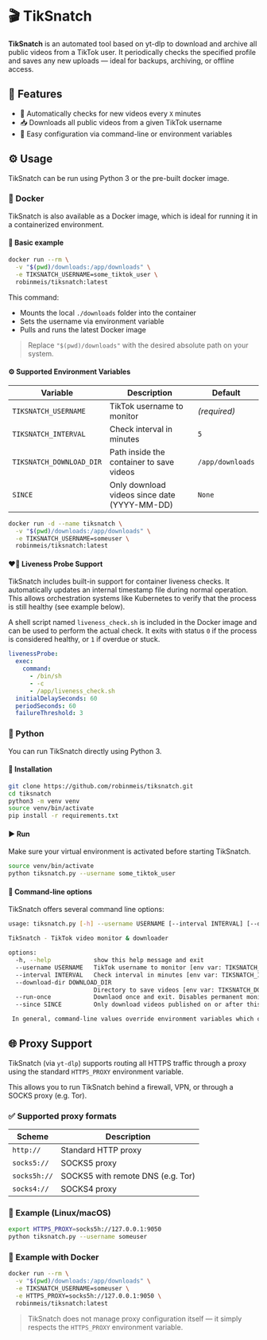 # 🎬 TikSnatch

**TikSnatch** is an automated tool based on yt-dlp to download and archive all public videos from a TikTok user. It periodically checks the specified profile and saves any new uploads — ideal for backups, archiving, or offline access.

## 🚀 Features

- 🔁 Automatically checks for new videos every `X` minutes
- 📥 Downloads all public videos from a given TikTok username
- 🔧 Easy configuration via command-line or environment variables

## ⚙️ Usage

TikSnatch can be run using Python 3 or the pre-built docker image.

### 🐳 Docker

TikSnatch is also available as a Docker image, which is ideal for running it in a containerized environment.

#### 🧪 Basic example

```bash
docker run --rm \
  -v "$(pwd)/downloads:/app/downloads" \
  -e TIKSNATCH_USERNAME=some_tiktok_user \
  robinmeis/tiksnatch:latest
```

This command:
- Mounts the local `./downloads` folder into the container
- Sets the username via environment variable
- Pulls and runs the latest Docker image

> Replace `"$(pwd)/downloads"` with the desired absolute path on your system.

#### ⚙️ Supported Environment Variables

| Variable                     | Description                                   | Default         |
|------------------------------|-----------------------------------------------|-----------------|
| `TIKSNATCH_USERNAME`         | TikTok username to monitor                    | *(required)*    |
| `TIKSNATCH_INTERVAL`         | Check interval in minutes                     | `5`             |
| `TIKSNATCH_DOWNLOAD_DIR`     | Path inside the container to save videos      | `/app/downloads`|
| `SINCE `                     | Only download videos since date (YYYY-MM-DD)  | `None`          |


```bash
docker run -d --name tiksnatch \
  -v "$(pwd)/downloads:/app/downloads" \
  -e TIKSNATCH_USERNAME=someuser \
  robinmeis/tiksnatch:latest
```

#### ❤️‍🔥 Liveness Probe Support

TikSnatch includes built-in support for container liveness checks. It automatically updates an internal timestamp file during normal operation. This allows orchestration systems like Kubernetes to verify that the process is still healthy (see example below).

A shell script named `liveness_check.sh` is included in the Docker image and can be used to perform the actual check. It exits with status `0` if the process is considered healthy, or `1` if overdue or stuck.

```yaml
livenessProbe:
  exec:
    command:
      - /bin/sh
      - -c
      - /app/liveness_check.sh
  initialDelaySeconds: 60
  periodSeconds: 60
  failureThreshold: 3
```

### 🐍 Python

You can run TikSnatch directly using Python 3.

#### 🧪 Installation

```bash
git clone https://github.com/robinmeis/tiksnatch.git
cd tiksnatch
python3 -m venv venv
source venv/bin/activate
pip install -r requirements.txt
```

#### ▶️ Run

Make sure your virtual environment is activated before starting TikSnatch.

```bash
source venv/bin/activate
python tiksnatch.py --username some_tiktok_user
```

#### 📖 Command-line options

TikSnatch offers several command line options:

```bash
usage: tiksnatch.py [-h] --username USERNAME [--interval INTERVAL] [--download-dir DOWNLOAD_DIR] [--run-once] [--since SINCE]

TikSnatch - TikTok video monitor & downloader

options:
  -h, --help            show this help message and exit
  --username USERNAME   TikTok username to monitor [env var: TIKSNATCH_USERNAME]
  --interval INTERVAL   Check interval in minutes [env var: TIKSNATCH_INTERVAL]
  --download-dir DOWNLOAD_DIR
                        Directory to save videos [env var: TIKSNATCH_DOWNLOAD_DIR]
  --run-once            Downlaod once and exit. Disables permanent monitoring
  --since SINCE         Only download videos published on or after this date (YYYY-MM-DD) [env var: SINCE]

 In general, command-line values override environment variables which override defaults.
```

## 🌐 Proxy Support

TikSnatch (via `yt-dlp`) supports routing all HTTPS traffic through a proxy using the standard `HTTPS_PROXY` environment variable.

This allows you to run TikSnatch behind a firewall, VPN, or through a SOCKS proxy (e.g. Tor).

### ✅ Supported proxy formats

| Scheme         | Description                           |
|----------------|---------------------------------------|
| `http://`      | Standard HTTP proxy                   |
| `socks5://`    | SOCKS5 proxy                          |
| `socks5h://`   | SOCKS5 with remote DNS (e.g. Tor)     |
| `socks4://`    | SOCKS4 proxy                          |

### 🧪 Example (Linux/macOS)

```bash
export HTTPS_PROXY=socks5h://127.0.0.1:9050
python tiksnatch.py --username someuser
```

### 🐳 Example with Docker

```bash
docker run --rm \
  -v "$(pwd)/downloads:/app/downloads" \
  -e TIKSNATCH_USERNAME=someuser \
  -e HTTPS_PROXY=socks5h://127.0.0.1:9050 \
  robinmeis/tiksnatch:latest
```

> TikSnatch does not manage proxy configuration itself — it simply respects the `HTTPS_PROXY` environment variable.

